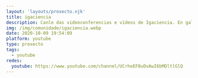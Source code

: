 ```yaml
---
layout: 'layouts/proxecto.njk'
title: igaciencia
description: Canle das videoconferencias e vídeos de Igaciencia. En galego, a prol da ciencia e da divulgación científica. Para darlle a ciencia o papel que merece na cultura galega.
img: /img/comunidade/igaciencia.webp
date: 2020-10-09 19:54:09
platform: youtube
type: proxecto
tags:
  - youtube
redes:
  youtube: https://www.youtube.com/channel/UCrheEF8uOvAwI6bMOltlGlQ
---
```

